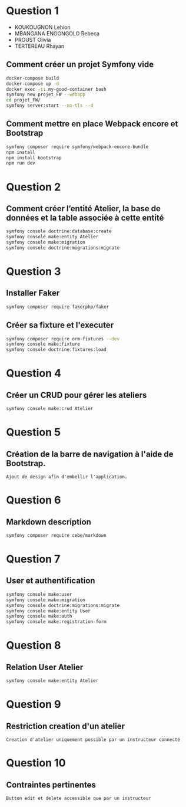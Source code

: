 # Question 1

- KOUKOUGNON Lehion
- MBANGANA ENGONGOLO Rebeca
- PROUST Olivia
- TERTEREAU Rhayan

## Comment créer un projet Symfony vide
```bash
docker-compose build
docker-compose up -d
docker exec -ti my-good-container bash
symfony new projet_FW --webapp
cd projet_FW/
symfony server:start --no-tls --d
```

## Comment mettre en place Webpack encore et Bootstrap

```bash
symfony composer require symfony/webpack-encore-bundle
npm install
npm install bootstrap
npm run dev
```

# Question 2

## Comment créer l’entité Atelier, la base de données et la table associée à cette entité
```bash
symfony console doctrine:database:create
symfony console make:entity Atelier
symfony console make:migration
symfony console doctrine:migrations:migrate
```

# Question 3

## Installer Faker
```bash
symfony composer require fakerphp/faker
```

## Créer sa fixture et l'executer
```bash
symfony composer require orm-fixtures --dev
symfony console make:fixture
symfony console doctrine:fixtures:load
```

# Question 4

## Créer un CRUD pour gérer les ateliers
```bash
symfony console make:crud Atelier
```

# Question 5 

## Création de la barre de navigation à l'aide de Bootstrap. 
   ```
   Ajout de design afin d'embellir l'application. 
   ```

# Question 6

## Markdown description
```bash
symfony composer require cebe/markdown
```

# Question 7

## User et authentification
```bash
symfony console make:user
symfony console make:migration
symfony console doctrine:migrations:migrate
symfony console make:entity User
symfony console make:auth
symfony console make:registration-form
```

# Question 8

## Relation User Atelier
```bash
symfony console make:entity Atelier
```

# Question 9

## Restriction creation d'un atelier
```
Creation d'atelier uniquement possible par un instructeur connecté
```

# Question 10

## Contraintes pertinentes
```
Button edit et delete accessible que par un instructeur
```